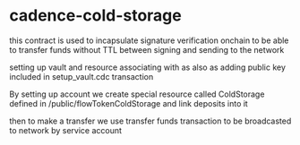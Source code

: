# cadence-cold-storage

this contract is used to incapsulate signature verification onchain to be able to transfer funds without TTL between signing and sending to the network

setting up vault and resource associating with as also as adding public key included in setup_vault.cdc transaction  

By setting up account we create special resource called ColdStorage defined in /public/flowTokenColdStorage and link deposits into it

then to make a transfer we use transfer funds transaction to be broadcasted to network by service account
